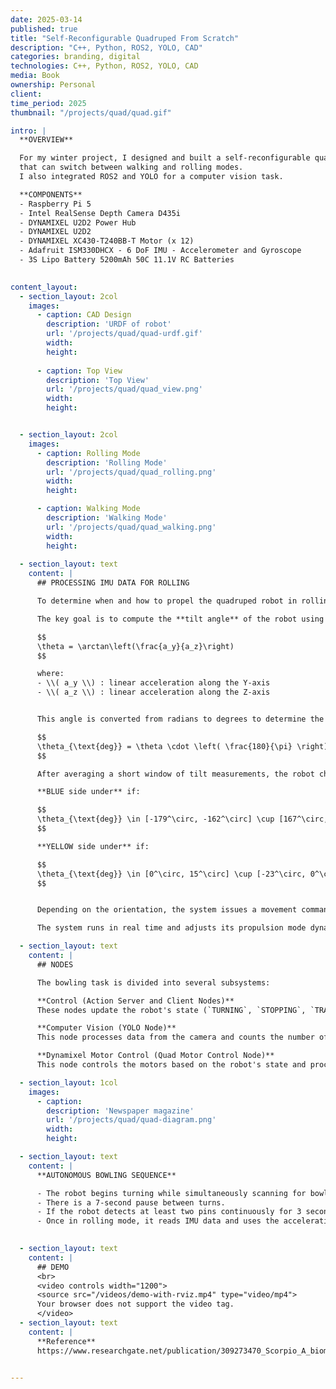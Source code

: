 ```yaml
---
date: 2025-03-14
published: true
title: "Self-Reconfigurable Quadruped From Scratch"
description: "C++, Python, ROS2, YOLO, CAD"
categories: branding, digital
technologies: C++, Python, ROS2, YOLO, CAD
media: Book
ownership: Personal
client:
time_period: 2025
thumbnail: "/projects/quad/quad.gif"

intro: |
  **OVERVIEW**

  For my winter project, I designed and built a self-reconfigurable quadruped 
  that can switch between walking and rolling modes. 
  I also integrated ROS2 and YOLO for a computer vision task.

  **COMPONENTS**
  - Raspberry Pi 5
  - Intel RealSense Depth Camera D435i
  - DYNAMIXEL U2D2 Power Hub
  - DYNAMIXEL U2D2
  - DYNAMIXEL XC430-T240BB-T Motor (x 12)
  - Adafruit ISM330DHCX - 6 DoF IMU - Accelerometer and Gyroscope
  - 3S Lipo Battery 5200mAh 50C 11.1V RC Batteries
  

content_layout:
  - section_layout: 2col
    images:
      - caption: CAD Design
        description: 'URDF of robot'
        url: '/projects/quad/quad-urdf.gif'
        width:
        height:
      
      - caption: Top View
        description: 'Top View'
        url: '/projects/quad/quad_view.png'
        width:
        height:


  - section_layout: 2col
    images:
      - caption: Rolling Mode
        description: 'Rolling Mode'
        url: '/projects/quad/quad_rolling.png'
        width:
        height:

      - caption: Walking Mode
        description: 'Walking Mode'
        url: '/projects/quad/quad_walking.png'
        width:
        height:
  
  - section_layout: text
    content: |
      ## PROCESSING IMU DATA FOR ROLLING

      To determine when and how to propel the quadruped robot in rolling mode, we process accelerometer and gyroscope data from the ISM330DHCX sensor via I²C on a Raspberry Pi 5.

      The key goal is to compute the **tilt angle** of the robot using acceleration in the Y and Z axes:

      $$
      \theta = \arctan\left(\frac{a_y}{a_z}\right)
      $$

      where:
      - \\( a_y \\) : linear acceleration along the Y-axis  
      - \\( a_z \\) : linear acceleration along the Z-axis


      This angle is converted from radians to degrees to determine the robot’s current orientation and decide which side (blue or yellow) is on the ground:

      $$
      \theta_{\text{deg}} = \theta \cdot \left( \frac{180}{\pi} \right)
      $$

      After averaging a short window of tilt measurements, the robot checks if the orientation falls within certain thresholds:

      **BLUE side under** if:

      $$
      \theta_{\text{deg}} \in [-179^\circ, -162^\circ] \cup [167^\circ, 179^\circ]
      $$

      **YELLOW side under** if:

      $$
      \theta_{\text{deg}} \in [0^\circ, 15^\circ] \cup [-23^\circ, 0^\circ]
      $$


      Depending on the orientation, the system issues a movement command like to roll forward with YELLOW side propulsion or roll forward with BLUE side propulsion).

      The system runs in real time and adjusts its propulsion mode dynamically based on IMU feedback.

  - section_layout: text
    content: |
      ## NODES

      The bowling task is divided into several subsystems:

      **Control (Action Server and Client Nodes)**  
      These nodes update the robot's state (`TURNING`, `STOPPING`, `TRANSFORM TO ROLLING`, `ROLLING`, etc.) based on the number of detected bowling pins and publish the corresponding robot configuration for the Motor Control Node to set the DXL motors.

      **Computer Vision (YOLO Node)**  
      This node processes data from the camera and counts the number of bowling pins, publishing the result to a topic.

      **Dynamixel Motor Control (Quad Motor Control Node)**  
      This node controls the motors based on the robot's state and processes IMU data to determine tilt angles during ROLLING mode.

  - section_layout: 1col
    images:
      - caption:
        description: 'Newspaper magazine'
        url: '/projects/quad/quad-diagram.png'
        width:
        height:

  - section_layout: text
    content: |
      **AUTONOMOUS BOWLING SEQUENCE**

      - The robot begins turning while simultaneously scanning for bowling pins. 
      - There is a 7-second pause between turns.
      - If the robot detects at least two pins continuously for 3 seconds, it transitions to rolling mode.
      - Once in rolling mode, it reads IMU data and uses the acceleration of the Z and Y axes to determine tilt angles around the X-axis, then rolls forward.
  

  - section_layout: text
    content: |
      ## DEMO
      <br>
      <video controls width="1200">
      <source src="/videos/demo-with-rviz.mp4" type="video/mp4">
      Your browser does not support the video tag.
      </video>
  - section_layout: text
    content: |
      **Reference**
      https://www.researchgate.net/publication/309273470_Scorpio_A_biomimetic_reconfigurable_rolling-crawling_robot

  
---
```

